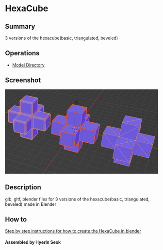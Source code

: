 # HexaCube

## Summary

3 versions of the hexacube(basic, triangulated, beveled)

## Operations

* [Model Directory](./)

## Screenshot

![screenshot](Screenshots/screenshot.png)

## Description

glb, gltf, blender files for 3 versions of the hexacube(basic, triangulated, beveled) made in Blender

## How to

[Step by step instructions for how to create the HexaCube in blender](hexacube.md)

#### Assembled by Hyerin Seok
